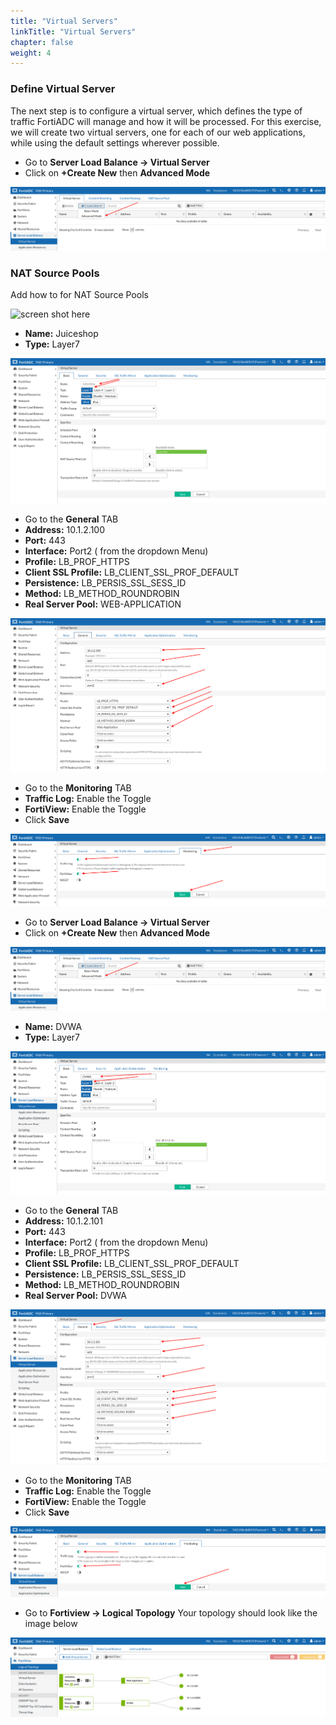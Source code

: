 ```yaml
---
title: "Virtual Servers"
linkTitle: "Virtual Servers"
chapter: false
weight: 4
---
```

### **Define Virtual Server**

The next step is to configure a virtual server, which defines the type of traffic FortiADC will manage and how it will be processed. For this exercise, we will create two virtual servers, one for each of our web applications, while using the default settings wherever possible.

- Go to **Server Load Balance -> Virtual Server**
- Click on **+Create New** then **Advanced Mode**

![](fad-vs.png)

### **NAT Source Pools**

Add how to for NAT Source Pools

![screen shot here](image-placeholder)

- **Name:** Juiceshop
- **Type:** Layer7

![](fad-vs-basic.png)

- Go to the **General** TAB 
- **Address:** 10.1.2.100
- **Port:** 443
- **Interface:** Port2 ( from the dropdown Menu) 
- **Profile:** LB_PROF_HTTPS
- **Client SSL Profile:** LB_CLIENT_SSL_PROF_DEFAULT
- **Persistence:** LB_PERSIS_SSL_SESS_ID
- **Method:** LB_METHOD_ROUNDROBIN
- **Real Server Pool:** WEB-APPLICATION

![](fad-vs-general.png)

- Go to the **Monitoring** TAB
- **Traffic Log:** Enable the Toggle
- **FortiView:** Enable the Toggle
- Click **Save**

![](fad-vs-monitoring.png)

- Go to **Server Load Balance -> Virtual Server**
- Click on **+Create New** then **Advanced Mode**

![](fad-vs.png)

- **Name:** DVWA
- **Type:** Layer7

![](fad-vs-dvwa-basic.png)

- Go to the **General** TAB 
- **Address:** 10.1.2.101
- **Port:** 443
- **Interface:** Port2 ( from the dropdown Menu) 
- **Profile:** LB_PROF_HTTPS
- **Client SSL Profile:** LB_CLIENT_SSL_PROF_DEFAULT
- **Persistence:** LB_PERSIS_SSL_SESS_ID
- **Method:** LB_METHOD_ROUNDROBIN
- **Real Server Pool:** DVWA

![](fad-vs-dvwa-general.png)

- Go to the **Monitoring** TAB
- **Traffic Log:** Enable the Toggle
- **FortiView:** Enable the Toggle
- Click **Save**

![](fad-vs-dvwa-monitoring.png)

- Go to **Fortiview -> Logical Topology** 
Your topology should look like the image below 

![](fad-logical-topo.png)